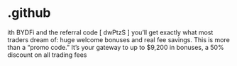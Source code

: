 # .github
ith BYDFi and the referral code [ dwPtzS ]  you’ll get exactly what most traders dream of: huge welcome bonuses and real fee savings.  This is more than a “promo code.” It’s your gateway to up to $9,200 in bonuses, a 50% discount on all trading fees
